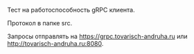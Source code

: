 Тест на работоспособность gRPC клиента.

Протокол в папке src.

Запросы отправлять на https://grpc.tovarisch-andruha.ru или http://tovarisch-andruha.ru:8080.